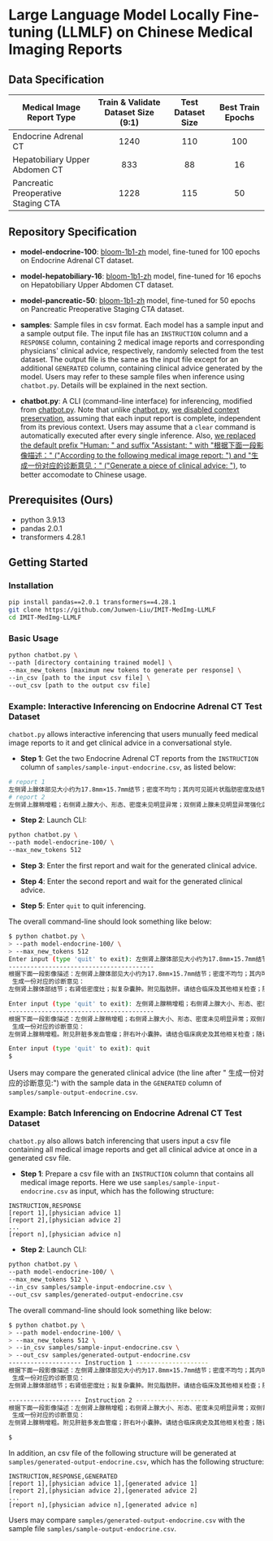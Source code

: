 # Large Language Model Locally Fine-tuning (LLMLF) on Chinese Medical Imaging Reports

## Data Specification

<center>

| Medical Image Report Type           | Train & Validate Dataset Size (9:1) | Test Dataset Size | Best Train Epochs |
|-------------------------------------|:-----------------------------------:|:-----------------:|:------------:|
| Endocrine Adrenal CT                |                 1240                |        110        |      100     |
| Hepatobiliary Upper Abdomen CT      |                 833                 |         88        |      16      |
| Pancreatic Preoperative Staging CTA |                 1228                |        115        |      50      |

</center>

## Repository Specification

- **model-endocrine-100**: [bloom-1b1-zh](https://huggingface.co/ckip-joint/bloom-1b1-zh) model, fine-tuned for 100 epochs on Endocrine Adrenal CT dataset.

- **model-hepatobiliary-16**: [bloom-1b1-zh](https://huggingface.co/ckip-joint/bloom-1b1-zh) model, fine-tuned for 16 epochs on Hepatobiliary Upper Abdomen CT dataset.

- **model-pancreatic-50**: [bloom-1b1-zh](https://huggingface.co/ckip-joint/bloom-1b1-zh) model, fine-tuned for 50 epochs on Pancreatic Preoperative Staging CTA dataset.

- **samples**: Sample files in csv format. Each model has a sample input and a sample output file. The input file has an `INSTRUCTION` column and a `RESPONSE` column, containing 2 medical image reports and corresponding physicians' clinical advice, respectively, randomly selected from the test dataset. The output file is the same as the input file except for an additional `GENERATED` column, containing clinical advice generated by the model. Users may refer to these sample files when inference using `chatbot.py`. Details will be explained in the next section.

- **chatbot.py**: A CLI (command-line interface) for inferencing, modified from [chatbot.py](https://github.com/microsoft/DeepSpeedExamples/blob/master/applications/DeepSpeed-Chat/inference/chatbot.py). Note that unlike [chatbot.py](https://github.com/microsoft/DeepSpeedExamples/blob/master/applications/), <u>we disabled context preservation</u>, assuming that each input report is complete, independent from its previous context. Users may assume that a `clear` command is automatically executed after every single inference. Also, <u>we replaced the default prefix "Human: " and suffix "Assistant: " with "根据下面一段影像描述：" ("According to the following medical image report: ") and "生成一份对应的诊断意见：" ("Generate a piece of clinical advice: ")</u>, to better accomodate to Chinese usage.

## Prerequisites (Ours)

- python 3.9.13
- pandas 2.0.1
- transformers 4.28.1


## Getting Started

### Installation

```bash
pip install pandas==2.0.1 transformers==4.28.1
git clone https://github.com/Junwen-Liu/IMIT-MedImg-LLMLF
cd IMIT-MedImg-LLMLF
```

### Basic Usage

```bash
python chatbot.py \
--path [directory containing trained model] \
--max_new_tokens [maximum new tokens to generate per response] \
--in_csv [path to the input csv file] \
--out_csv [path to the output csv file]
```

### Example: Interactive Inferencing on Endocrine Adrenal CT Test Dataset

`chatbot.py` allows interactive inferencing that users munually feed medical image reports to it and get clinical advice in a conversational style.

- **Step 1**: Get the two Endocrine Adrenal CT reports from the `INSTRUCTION` column of `samples/sample-input-endocrine.csv`, as listed below:

```bash
# report 1
左侧肾上腺体部见大小约为17.8mm×15.7mm结节；密度不均匀；其内可见斑片状脂肪密度及结节状钙化灶。右侧肾上腺未见明显异常。右肾实质见低密度灶。左肾实质未见异常密度影。双肾轮廓不光整。腹膜后见淋巴结显示。附见肝实质密度减低。
# report 2
左侧肾上腺稍增粗；右侧肾上腺大小、形态、密度未见明显异常；双侧肾上腺未见明显异常强化区。所见双肾形态大小位置正常；均匀强化；未见异常密度影；未见阳性结石影。肾盂肾盏及近端输尿管未见扩张积水及破坏。腹膜后未见异常增大的淋巴结影。附见肝脏多发血管瘤；肝右叶小囊肿。
```

- **Step 2**: Launch CLI:

```bash
python chatbot.py \
--path model-endocrine-100/ \
--max_new_tokens 512
```

- **Step 3**: Enter the first report and wait for the generated clinical advice.

- **Step 4**: Enter the second report and wait for the generated clinical advice.

- **Step 5**: Enter `quit` to quit inferencing.

The overall command-line should look something like below:

```bash
$ python chatbot.py \
> --path model-endocrine-100/ \
> --max_new_tokens 512
Enter input (type 'quit' to exit): 左侧肾上腺体部见大小约为17.8mm×15.7mm结节；密度不均匀；其内可见斑片状脂肪密度及结节状钙化灶。右侧肾上腺未见明显异常。右肾实质见低密度灶。左肾实质未见异常密度影。双肾轮廓不光整。腹膜后见淋巴结显示。附见肝实质密度减低。
----------------------------------------
根据下面一段影像描述：左侧肾上腺体部见大小约为17.8mm×15.7mm结节；密度不均匀；其内可见斑片状脂肪密度及结节状钙化灶。右侧肾上腺未见明显异常。右肾实质见低密度灶。左肾实质未见异常密度影。双肾轮廓不光整。腹膜后见淋巴结显示。附见肝实质密度减低。
 生成一份对应的诊断意见：
左侧肾上腺体部结节；右肾低密度灶；拟复杂囊肿。附见脂肪肝。请结合临床及其他相关检查；随诊。

Enter input (type 'quit' to exit): 左侧肾上腺稍增粗；右侧肾上腺大小、形态、密度未见明显异常；双侧肾上腺未见明显异常强化区。所见双肾形态大小位置正常；均匀强化；未见异常密度影；未见阳性结石影。肾盂肾盏及近端输尿管未见扩张积水及破坏。腹膜后未见异常增大的淋巴结影。附见肝脏多发血管瘤；肝右叶小囊肿。
----------------------------------------
根据下面一段影像描述：左侧肾上腺稍增粗；右侧肾上腺大小、形态、密度未见明显异常；双侧肾上腺未见明显异常强化区。所见双肾形态大小位置正常；均匀强化；未见异常密度影；未见阳性结石影。肾盂肾盏及近端输尿管未见扩张积水及破坏。腹膜后未见异常增大的淋巴结影。附见肝脏多发血管瘤；肝右叶小囊肿。
 生成一份对应的诊断意见：
左侧肾上腺稍增粗。附见肝脏多发血管瘤；肝右叶小囊肿。请结合临床病史及其他相关检查；随访。

Enter input (type 'quit' to exit): quit
$
```

Users may compare the generated clinical advice (the line after " 生成一份对应的诊断意见:") with the sample data in the `GENERATED` column of `samples/sample-output-endocrine.csv`.

### Example: Batch Inferencing on Endocrine Adrenal CT Test Dataset

`chatbot.py` also allows batch inferencing that users input a csv file containing all medical image reports and get all clinical advice at once in a generated csv file.

- **Step 1**: Prepare a csv file with an `INSTRUCTION` column that contains all medical image reports. Here we use `samples/sample-input-endocrine.csv` as input, which has the following structure:

```
INSTRUCTION,RESPONSE
[report 1],[physician advice 1]
[report 2],[physician advice 2]
...
[report n],[physician advice n]
```

- **Step 2**: Launch CLI:

```bash
python chatbot.py \
--path model-endocrine-100/ \
--max_new_tokens 512 \
--in_csv samples/sample-input-endocrine.csv \
--out_csv samples/generated-output-endocrine.csv
```

The overall command-line should look something like below:

```bash
$ python chatbot.py \
> --path model-endocrine-100/ \
> --max_new_tokens 512 \
> --in_csv samples/sample-input-endocrine.csv \
> --out_csv samples/generated-output-endocrine.csv
-------------------- Instruction 1 --------------------
根据下面一段影像描述：左侧肾上腺体部见大小约为17.8mm×15.7mm结节；密度不均匀；其内可见斑片状脂肪密度及结节状钙化灶。右侧肾上腺未见明显异常。右肾实质见低密度灶。左肾实质未见异常密度影。双肾轮廓不光整。腹膜后见淋巴结显示。附见肝实质密度减低。
 生成一份对应的诊断意见：
左侧肾上腺体部结节；右肾低密度灶；拟复杂囊肿。附见脂肪肝。请结合临床及其他相关检查；随诊。

-------------------- Instruction 2 --------------------
根据下面一段影像描述：左侧肾上腺稍增粗；右侧肾上腺大小、形态、密度未见明显异常；双侧肾上腺未见明显异常强化区。所见双肾形态大小位置正常；均匀强化；未见异常密度影；未见阳性结石影。肾盂肾盏及近端输尿管未见扩张积水及破坏。腹膜后未见异常增大的淋巴结影。附见肝脏多发血管瘤；肝右叶小囊肿。
 生成一份对应的诊断意见：
左侧肾上腺稍增粗。附见肝脏多发血管瘤；肝右叶小囊肿。请结合临床病史及其他相关检查；随访。

$
```

In addition, an csv file of the following structure will be generated at `samples/generated-output-endocrine.csv`, which has the following structure:

```
INSTRUCTION,RESPONSE,GENERATED
[report 1],[physician advice 1],[generated advice 1]
[report 2],[physician advice 2],[generated advice 2]
...
[report n],[physician advice n],[generated advice n]
```

Users may compare `samples/generated-output-endocrine.csv` with the sample file `samples/sample-output-endocrine.csv`.
